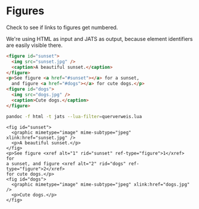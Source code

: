 # Figures

Check to see if links to figures get numbered.

We're using HTML as input and JATS as output, because element
identifiers are easily visible there.

``` html {#input}
<figure id="sunset">
  <img src="sunset.jpg" />
  <caption>A beautiful sunset.</caption>
</figure>
<p>See figure <a href="#sunset"></a> for a sunset,
  and figure <a href="#dogs"></a> for cute dogs.</p>
<figure id="dogs">
  <img src="dogs.jpg" />
  <caption>Cute dogs.</caption>
</figure>
```

``` sh {#command}
pandoc -f html -t jats --lua-filter=querverweis.lua
```

``` jats {#output}
<fig id="sunset">
  <graphic mimetype="image" mime-subtype="jpeg" xlink:href="sunset.jpg" />
  <p>A beautiful sunset.</p>
</fig>
<p>See figure <xref alt="1" rid="sunset" ref-type="figure">1</xref> for
a sunset, and figure <xref alt="2" rid="dogs" ref-type="figure">2</xref>
for cute dogs.</p>
<fig id="dogs">
  <graphic mimetype="image" mime-subtype="jpeg" xlink:href="dogs.jpg" />
  <p>Cute dogs.</p>
</fig>
```
